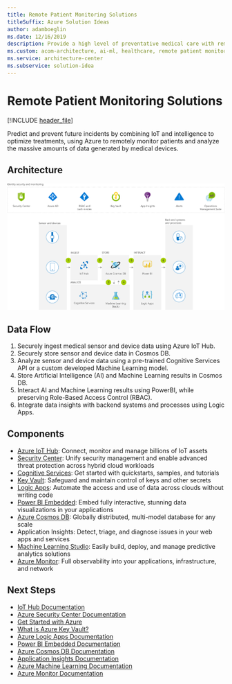 ```yaml
---
title: Remote Patient Monitoring Solutions
titleSuffix: Azure Solution Ideas
author: adamboeglin
ms.date: 12/16/2019
description: Provide a high level of preventative medical care with remote patient monitoring from Azure. Analyze large amounts of medical data in a secure environment.
ms.custom: acom-architecture, ai-ml, healthcare, remote patient monitoring, remote patient monitoring system, medical data analysis, remote patient monitoring solutions, interactive-diagram, 'https://azure.microsoft.com/solutions/architecture/remote-patient-monitoring/'
ms.service: architecture-center
ms.subservice: solution-idea
---
```


# Remote Patient Monitoring Solutions

[!INCLUDE [header_file](../header.md)]

Predict and prevent future incidents by combining IoT and intelligence to optimize treatments, using Azure to remotely monitor patients and analyze the massive amounts of data generated by medical devices.

## Architecture

![Architecture diagram](../media/remote-patient-monitoring.svg)

## Data Flow

1. Securely ingest medical sensor and device data using Azure IoT Hub.
1. Securely store sensor and device data in Cosmos DB.
1. Analyze sensor and device data using a pre-trained Cognitive Services API or a custom developed Machine Learning model.
1. Store Artificial Intelligence (AI) and Machine Learning results in Cosmos DB.
1. Interact AI and Machine Learning results using PowerBI, while preserving Role-Based Access Control (RBAC).
1. Integrate data insights with backend systems and processes using Logic Apps.

## Components

* [Azure IoT Hub](https://azure.microsoft.com/services/iot-hub): Connect, monitor and manage billions of IoT assets
* [Security Center](https://azure.microsoft.com/services/security-center): Unify security management and enable advanced threat protection across hybrid cloud workloads
* [Cognitive Services](https://azure.microsoft.com/services/cognitive-services): Get started with quickstarts, samples, and tutorials
* [Key Vault](https://azure.microsoft.com/services/key-vault): Safeguard and maintain control of keys and other secrets
* [Logic Apps](https://azure.microsoft.com/services/logic-apps): Automate the access and use of data across clouds without writing code
* [Power BI Embedded](https://azure.microsoft.com/services/power-bi-embedded): Embed fully interactive, stunning data visualizations in your applications
* [Azure Cosmos DB](https://azure.microsoft.com/services/cosmos-db): Globally distributed, multi-model database for any scale
* Application Insights: Detect, triage, and diagnose issues in your web apps and services
* [Machine Learning Studio](https://azure.microsoft.com/services/machine-learning-studio): Easily build, deploy, and manage predictive analytics solutions
* [Azure Monitor](https://azure.microsoft.com/services/monitor): Full observability into your applications, infrastructure, and network

## Next Steps

* [IoT Hub Documentation](https://docs.microsoft.com/azure/iot-hub)
* [Azure Security Center Documentation](https://docs.microsoft.com/azure/security-center)
* [Get Started with Azure](https://docs.microsoft.com/azure/guides/developer/azure-developer-guide)
* [What is Azure Key Vault?](https://docs.microsoft.com/azure/key-vault/key-vault-overview)
* [Azure Logic Apps Documentation](https://docs.microsoft.com/azure/logic-apps)
* [Power BI Embedded Documentation](https://docs.microsoft.com/azure/power-bi-embedded)
* [Azure Cosmos DB Documentation](https://docs.microsoft.com/azure/cosmos-db)
* [Application Insights Documentation](https://docs.microsoft.com/azure/application-insights)
* [Azure Machine Learning Documentation](https://docs.microsoft.com/azure/machine-learning)
* [Azure Monitor Documentation](https://docs.microsoft.com/azure/monitoring-and-diagnostics)
